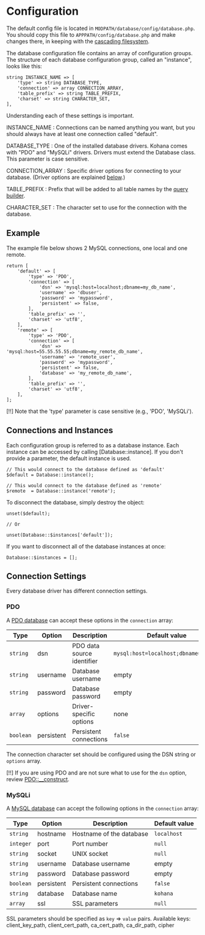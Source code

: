 # Configuration

The default config file is located in `MODPATH/database/config/database.php`.  You should copy this file to `APPPATH/config/database.php` and make changes there, in keeping with the [cascading filesystem](../kohana/files).

The database configuration file contains an array of configuration groups. The structure of each database configuration group, called an "instance", looks like this:

	string INSTANCE_NAME => [
		'type' => string DATABASE_TYPE,
		'connection' => array CONNECTION_ARRAY,
		'table_prefix' => string TABLE_PREFIX,
		'charset' => string CHARACTER_SET,
	],

	
Understanding each of these settings is important.

INSTANCE_NAME
:  Connections can be named anything you want, but you should always have at least one connection called "default".

DATABASE_TYPE
:  One of the installed database drivers. Kohana comes with "PDO" and "MySQLi" drivers. Drivers must extend the Database class. This parameter is case sensitive.

CONNECTION_ARRAY
:  Specific driver options for connecting to your database. (Driver options are explained [below](#connection-settings).)

TABLE_PREFIX
:  Prefix that will be added to all table names by the [query builder](query/builder).

CHARACTER_SET
:  The character set to use for the connection with the database.

## Example

The example file below shows 2 MySQL connections, one local and one remote.

	return [
		'default' => [
			'type' => 'PDO',
			'connection' => [
				'dsn' => 'mysql:host=localhost;dbname=my_db_name',
				'username' => 'dbuser',
				'password' => 'mypassword',
				'persistent' => false,
			],
			'table_prefix' => '',
			'charset' => 'utf8',
		],
		'remote' => [
			'type' => 'PDO',
			'connection' => [
				'dsn' => 'mysql:host=55.55.55.55;dbname=my_remote_db_name',
				'username' => 'remote_user',
				'password' => 'mypassword',
				'persistent' => false,
				'database' => 'my_remote_db_name',
			],
			'table_prefix' => '',
			'charset' => 'utf8',
		],
	];

[!!] Note that the 'type' parameter is case sensitive (e.g., 'PDO', 'MySQLi').

## Connections and Instances

Each configuration group is referred to as a database instance. Each instance can be accessed by calling [Database::instance].  If you don't provide a parameter, the default instance is used.

	// This would connect to the database defined as 'default'
	$default = Database::instance();
	
	// This would connect to the database defined as 'remote'
	$remote  = Database::instance('remote');

To disconnect the database, simply destroy the object:

	unset($default);
	
	// Or
	
	unset(Database::$instances['default']);

If you want to disconnect all of the database instances at once:

	Database::$instances = [];

## Connection Settings

Every database driver has different connection settings.

### PDO

A [PDO database](http://php.net/manual/en/book.pdo.php) can accept these options in the `connection` array:

Type      | Option     |  Description               | Default value
----------|------------|----------------------------| -------------------------
`string`  | dsn        | PDO data source identifier | `mysql:host=localhost;dbname=kohana`
`string`  | username   | Database username          | empty
`string`  | password   | Database password          | empty
`array`   | options    | Driver-specific options    | none
`boolean` | persistent | Persistent connections     | `false`

The connection character set should be configured using the DSN string or `options` array.

[!!] If you are using PDO and are not sure what to use for the `dsn` option, review [PDO::__construct](http://php.net/pdo.construct).

### MySQLi

A [MySQL database](http://php.net/manual/en/book.mysqli.php) can accept the following options in the `connection` array:

Type      | Option     |  Description               | Default value
----------|------------|----------------------------| -------------------------
`string`  | hostname   | Hostname of the database   | `localhost`
`integer` | port       | Port number                | `null`
`string`  | socket     | UNIX socket                | `null`
`string`  | username   | Database username          | empty
`string`  | password   | Database password          | empty
`boolean` | persistent | Persistent connections     | `false`
`string`  | database   | Database name              | `kohana`
`array`   | ssl        | SSL parameters             | `null`

SSL parameters should be specified as `key` => `value` pairs.
Available keys: client_key_path, client_cert_path, ca_cert_path, ca_dir_path, cipher
